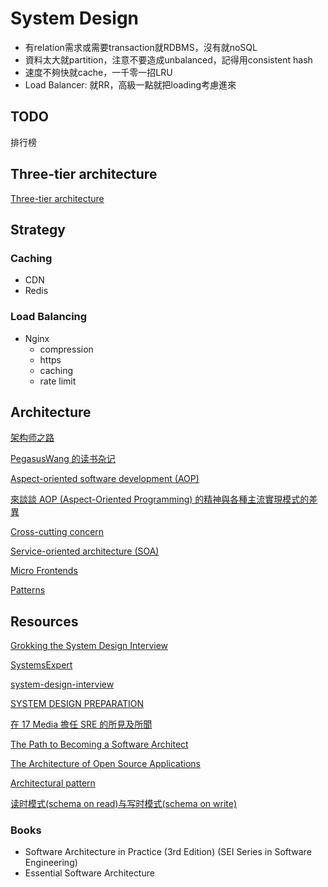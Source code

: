 # System Design

- 有relation需求或需要transaction就RDBMS，沒有就noSQL
- 資料太大就partition，注意不要造成unbalanced，記得用consistent hash
- 速度不夠快就cache，一千零一招LRU
- Load Balancer: 就RR，高級一點就把loading考慮進來

## TODO

排行榜

## Three-tier architecture

[Three-tier architecture](https://en.wikipedia.org/wiki/Multitier_architecture)

## Strategy

### Caching

- CDN
- Redis

### Load Balancing

- Nginx
  - compression
  - https
  - caching
  - rate limit

## Architecture

[架构师之路](https://mp.weixin.qq.com/s?__biz=MjM5ODYxMDA5OQ==&mid=2651959886&idx=1&sn=03e45a5014053607eff5e55ed2c660d7&chksm=bd2d07928a5a8e8454d395e176fa9d346682abfe9dfbf3244f1dead83ee4508aa25121f9b811&scene=25#wechat_redirect)

[PegasusWang 的读书杂记](https://pegasuswang.readthedocs.io/zh/latest/)

[Aspect-oriented software development (AOP)](https://en.wikipedia.org/wiki/Aspect-oriented_software_development)

[來談談 AOP (Aspect-Oriented Programming) 的精神與各種主流實現模式的差異](https://medium.com/cymetrics/aop-caf6a403e07f)

[Cross-cutting concern](https://en.wikipedia.org/wiki/Cross-cutting_concern)

[Service-oriented architecture (SOA)](https://en.wikipedia.org/wiki/Service-oriented_architecture)

[Micro Frontends](https://martinfowler.com/articles/micro-frontends.html)

[Patterns](https://www.patterns.dev/)

## Resources

[Grokking the System Design Interview](https://www.educative.io/courses/grokking-the-system-design-interview)

[SystemsExpert](https://www.algoexpert.io/systems/product)

[system-design-interview](https://github.com/checkcheckzz/system-design-interview)

[SYSTEM DESIGN PREPARATION](https://github.com/shashank88/system_design)

[在 17 Media 擔任 SRE 的所見及所聞](https://medium.com/17media-tech/what-i-see-and-hear-as-an-sre-at-17-media-315c97bca8e)

[The Path to Becoming a Software Architect](https://medium.com/@nvashanin/the-path-to-becoming-a-software-architect-de53f1cb310a)

[The Architecture of Open Source Applications](http://www.aosabook.org/en/index.html)

[Architectural pattern](https://en.wikipedia.org/wiki/Architectural_pattern)

[读时模式(schema on read)与写时模式(schema on write)](http://www.zdingke.com/2019/08/27/schema-on-read%E4%B8%8Eschema-on-write/)

### Books

- Software Architecture in Practice (3rd Edition) (SEI Series in Software Engineering)
- Essential Software Architecture
